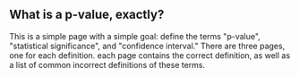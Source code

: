 ## What is a p-value, exactly?

This is a simple page with a simple goal: define the terms "p-value", "statistical significance", and "confidence interval." There are three pages, one for each definition. each page contains the correct definition, as well as a list of common incorrect definitions of these terms.
